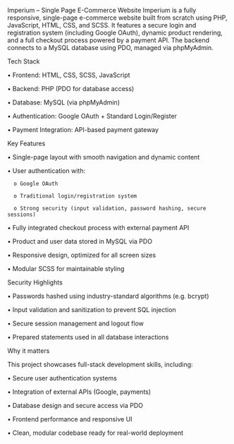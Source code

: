 Imperium – Single Page E-Commerce Website
Imperium is a fully responsive, single-page e-commerce website built from scratch using PHP, JavaScript, HTML, CSS, and SCSS. It features a secure login and registration system (including Google OAuth), dynamic product rendering, and a full checkout process powered by a payment API. The backend connects to a MySQL database using PDO, managed via phpMyAdmin.


 Tech Stack
 
 
  •	Frontend: HTML, CSS, SCSS, JavaScript
  
  •	Backend: PHP (PDO for database access)
  
  •	Database: MySQL (via phpMyAdmin)
  
  •	Authentication: Google OAuth + Standard Login/Register
  
  •	Payment Integration: API-based payment gateway
  

  
 Key Features

 
 
  •	Single-page layout with smooth navigation and dynamic content
  
  •	User authentication with:
  
      o	Google OAuth
      
      o	Traditional login/registration system
      
      o	Strong security (input validation, password hashing, secure sessions)
      
  •	Fully integrated checkout process with external payment API
  
  •	Product and user data stored in MySQL via PDO
  
  •	Responsive design, optimized for all screen sizes
  
  •	Modular SCSS for maintainable styling

  
  
Security Highlights



  •	Passwords hashed using industry-standard algorithms (e.g. bcrypt)
  
  •	Input validation and sanitization to prevent SQL injection
  
  •	Secure session management and logout flow
  
  •	Prepared statements used in all database interactions

  
  
Why it matters



This project showcases full-stack development skills, including:

  •	Secure user authentication systems
  
  •	Integration of external APIs (Google, payments)
  
  •	Database design and secure access via PDO
  
  •	Frontend performance and responsive UI
  
  •	Clean, modular codebase ready for real-world deployment

